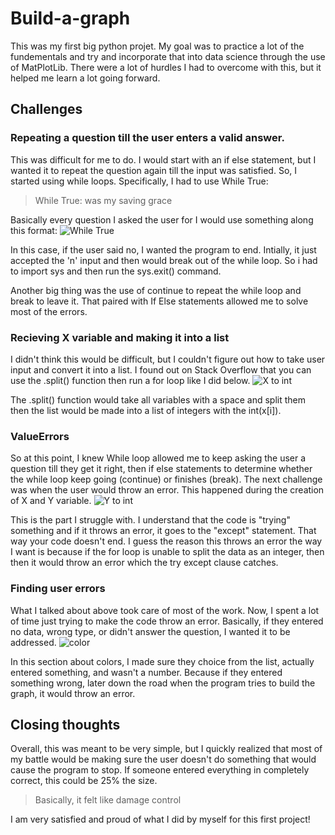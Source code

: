 # Build-a-graph
This was my first big python projet. My goal was to practice a lot of the fundementals and try and incorporate that into data science through the use of MatPlotLib. There were a lot of hurdles I had to overcome with this, but it helped me learn a lot going forward.

## Challenges

### Repeating a question till the user enters a valid answer.
This was difficult for me to do. I would start with an if else statement, but I wanted it to repeat the question again till the input was satisfied. So, I started using while loops. Specifically, I had to use While True:
>While True: was my saving grace

Basically every question I asked the user for I would use something along this format:
![While True](https://user-images.githubusercontent.com/99676174/154581372-c2f5fb87-5f46-4ea0-bcf7-c9323fdfb660.PNG)

In this case, if the user said no, I wanted the program to end. Intially, it just accepted the 'n' input and then would break out of the while loop. So i had to import sys and then run the sys.exit() command.

Another big thing was the use of continue to repeat the while loop and break to leave it. That paired with If Else statements allowed me to solve most of the errors.

### Recieving X variable and making it into a list
I didn't think this would be difficult, but I couldn't figure out how to take user input and convert it into a list. I found out on Stack Overflow that you can use the .split() function then run a for loop like I did below.
![X to int](https://user-images.githubusercontent.com/99676174/154582004-e53b34ba-475d-436f-a4e7-c2f1baf018be.PNG)

The .split() function would take all variables with a space and split them then the list would be made into a list of integers with the int(x[i]).

### ValueErrors
So at this point, I knew While loop allowed me to keep asking the user a question till they get it right, then if else statements to determine whether the while loop keep going (continue) or finishes (break).
The next challenge was when the user would throw an error. This happened during the creation of X and Y variable.
![Y to int](https://user-images.githubusercontent.com/99676174/154582500-7812e1b1-5b55-4146-9b08-433333d06b5c.PNG)

This is the part I struggle with. I understand that the code is "trying" something and if it throws an error, it goes to the "except" statement. That way your code doesn't end. I guess the reason this throws an error the way I want is because if the for loop is unable to split the data as an integer, then then it would throw an error which the try except clause catches.

### Finding user errors
What I talked about above took care of most of the work. Now, I spent a lot of time just trying to make the code throw an error.
Basically, if they entered no data, wrong type, or didn't answer the question, I wanted it to be addressed. 
![color](https://user-images.githubusercontent.com/99676174/154583020-c04a902f-1302-46fa-bdda-ec4d61ee2be3.PNG)

In this section about colors, I made sure they choice from the list, actually entered something, and wasn't a number. Because if they entered something wrong, later down the road when the program tries to build the graph, it would throw an error.

## Closing thoughts
Overall, this was meant to be very simple, but I quickly realized that most of my battle would be making sure the user doesn't do something that would cause the program to stop. If someone entered everything in completely correct, this could be 25% the size.
>Basically, it felt like damage control

I am very satisfied and proud of what I did by myself for this first project!

